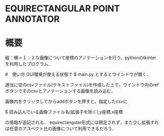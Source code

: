 # EQUIRECTANGULAR POINT ANNOTATOR

# 概要
縦：横＝１：２な画像について座標のアノテーションを行う，pythonのtkinterを利用したプログラム．

#　使い方
GUI環境が使える状態で
$ main.py
とするとウインドウが開く．

適当に空のcsvファイル(テキストファイル)を作成した上で，ウインドウ内のrefボタンでそのcsvとアノテーションする画像を読み込む．

画像内をクリックしてからaddボタンを押すと，指定したcsvに

$ 読み込んでいる画像ファイル名(拡張子を除く),y座標,x座標

の情報が追記される．
equirectangular形式には限定されず，また少し拡張すれば任意のアスペクト比の画像について利用できるだろう．